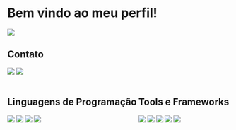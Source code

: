 <h1>Bem vindo ao meu perfil!</h1>

<div>
  <img src="https://github-readme-stats.vercel.app/api?username=brenooduarte&show_icons=true&theme=midnight-purple&layout=compact">
</div>

<div>
    <h2>Contato</h2>
    <a href="https://www.linkedin.com/in/breno-freitas-duarte/" target="_blank"><img src="https://img.shields.io/badge/-LinkedIn-%230077B5?style=for-the-badge&logo=linkedin&logoColor=white" target="_blank"></a>
    <a href="https://www.linkedin.com/in/breno-freitas-duarte/" target="_blank"><img src="https://img.shields.io/badge/Gmail-D14836?style=for-the-badge&logo=gmail&logoColor=white" target="_blank"></a>
</div>

<div style="display: inline-block"><br/>
    <h2>Linguagens de Programação</h2>
    <img src="https://img.shields.io/badge/Java-ED8B00?style=for-the-badge&logo=openjdk&logoColor=white">
    <img src="https://img.shields.io/badge/Python-3776AB?style=for-the-badge&logo=python&logoColor=white">
    <img src="https://img.shields.io/badge/PostgreSQL-316192?style=for-the-badge&logo=postgresql&logoColor=white">
    <img src="https://camo.githubusercontent.com/3babc94d778f96441b3a66615fb5ee88c6ed04f174ed49b04df92b071a7d0e80/68747470733a2f2f696d672e736869656c64732e696f2f62616467652f72656163742d2532333230323332612e7376673f7374796c653d666f722d7468652d6261646765266c6f676f3d7265616374266c6f676f436f6c6f723d253233363144414642">
</div>

<div style="display: inline-block"><br/>
    <h2>Tools e Frameworks</h2>
    <img src="https://img.shields.io/badge/Spring-6DB33F?style=for-the-badge&logo=spring&logoColor=whit">
    <img src="https://img.shields.io/badge/IntelliJ_IDEA-000000.svg?style=for-the-badge&logo=intellij-idea&logoColor=white">
    <img src="https://img.shields.io/badge/Hibernate-59666C?style=for-the-badge&logo=Hibernate&logoColor=white">
    <img src="https://img.shields.io/badge/GIT-E44C30?style=for-the-badge&logo=git&logoColor=white">
    <img src="https://img.shields.io/badge/Spring_Security-6DB33F?style=for-the-badge&logo=Spring-Security&logoColor=white">
</div>
